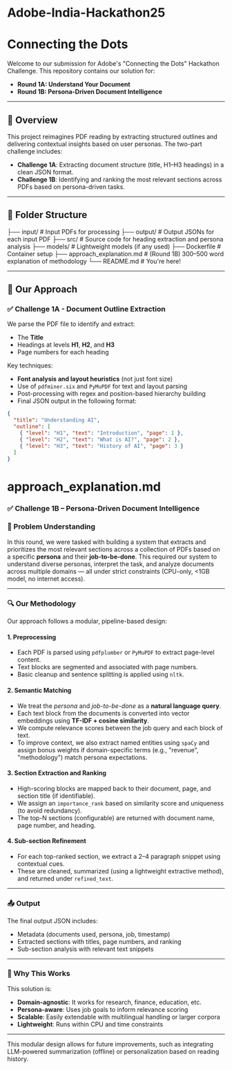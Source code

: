 # Adobe-India-Hackathon25

# Connecting the Dots

Welcome to our submission for Adobe's "Connecting the Dots" Hackathon Challenge. This repository contains our solution for:

- **Round 1A: Understand Your Document**
- **Round 1B: Persona-Driven Document Intelligence**

---

## 🚀 Overview

This project reimagines PDF reading by extracting structured outlines and delivering contextual insights based on user personas. The two-part challenge includes:

- **Challenge 1A**: Extracting document structure (title, H1–H3 headings) in a clean JSON format.
- **Challenge 1B**: Identifying and ranking the most relevant sections across PDFs based on persona-driven tasks.

---

## 📁 Folder Structure

├── input/ # Input PDFs for processing
├── output/ # Output JSONs for each input PDF
├── src/ # Source code for heading extraction and persona analysis
├── models/ # Lightweight models (if any used)
├── Dockerfile # Container setup
├── approach_explanation.md # (Round 1B) 300–500 word explanation of methodology
└── README.md # You're here!

---

## 🧠 Our Approach

### ✅ Challenge 1A - Document Outline Extraction

We parse the PDF file to identify and extract:
- The **Title**
- Headings at levels **H1**, **H2**, and **H3**
- Page numbers for each heading

Key techniques:
- **Font analysis and layout heuristics** (not just font size)
- Use of `pdfminer.six` and `PyMuPDF` for text and layout parsing
- Post-processing with regex and position-based hierarchy building
- Final JSON output in the following format:

```json
{
  "title": "Understanding AI",
  "outline": [
    { "level": "H1", "text": "Introduction", "page": 1 },
    { "level": "H2", "text": "What is AI?", "page": 2 },
    { "level": "H3", "text": "History of AI", "page": 3 }
  ]
}
```

# approach_explanation.md

### ✅ Challenge 1B – Persona-Driven Document Intelligence

### 🧩 Problem Understanding

In this round, we were tasked with building a system that extracts and prioritizes the most relevant sections across a collection of PDFs based on a specific **persona** and their **job-to-be-done**. This required our system to understand diverse personas, interpret the task, and analyze documents across multiple domains — all under strict constraints (CPU-only, <1GB model, no internet access).

---

### 🔍 Our Methodology

Our approach follows a modular, pipeline-based design:

#### 1. **Preprocessing**
- Each PDF is parsed using `pdfplumber` or `PyMuPDF` to extract page-level content.
- Text blocks are segmented and associated with page numbers.
- Basic cleanup and sentence splitting is applied using `nltk`.

#### 2. **Semantic Matching**
- We treat the *persona* and *job-to-be-done* as a **natural language query**.
- Each text block from the documents is converted into vector embeddings using **TF-IDF + cosine similarity**.
- We compute relevance scores between the job query and each block of text.
- To improve context, we also extract named entities using `spaCy` and assign bonus weights if domain-specific terms (e.g., "revenue", "methodology") match persona expectations.

#### 3. **Section Extraction and Ranking**
- High-scoring blocks are mapped back to their document, page, and section title (if identifiable).
- We assign an `importance_rank` based on similarity score and uniqueness (to avoid redundancy).
- The top-N sections (configurable) are returned with document name, page number, and heading.

#### 4. **Sub-section Refinement**
- For each top-ranked section, we extract a 2–4 paragraph snippet using contextual cues.
- These are cleaned, summarized (using a lightweight extractive method), and returned under `refined_text`.

---

### 📤 Output

The final output JSON includes:
- Metadata (documents used, persona, job, timestamp)
- Extracted sections with titles, page numbers, and ranking
- Sub-section analysis with relevant text snippets

---

### 🧠 Why This Works

This solution is:
- **Domain-agnostic**: It works for research, finance, education, etc.
- **Persona-aware**: Uses job goals to inform relevance scoring
- **Scalable**: Easily extendable with multilingual handling or larger corpora
- **Lightweight**: Runs within CPU and time constraints

---

This modular design allows for future improvements, such as integrating LLM-powered summarization (offline) or personalization based on reading history.




